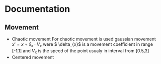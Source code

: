# Documentation

## Movement

- Chaotic movement
For chaotic movement is used gaussian movement $x' = x + \delta_{x} \cdot V_{x}$ were $ \delta_{x}$ is a movement coefficient in range [-1,1] and $V_{x}$ is the speed of the point usualy in interval from [0.5,3] 
- Centered movement
    
